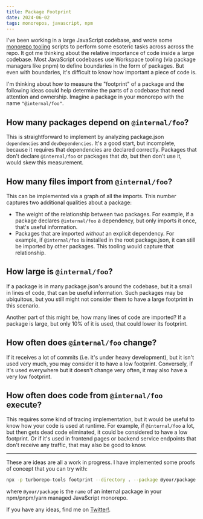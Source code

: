 ```yaml
---
title: Package Footprint
date: 2024-06-02
tags: monorepos, javascript, npm
---
```


I've been working in a large JavaScript codebase, and wrote some
[monorepo tooling][1] scripts to perform some esoteric tasks across across the
repo. It got me thinking about the relative importance of code inside a large
codebase. Most JavaScript codebases use Workspace tooling (via package managers
like pnpm) to define boundaries in the form of packages. But even with
boundaries, it's difficult to know how important a piece of code is.

I'm thinking about how to measure the "footprint" of a package and the following
ideas could help determine the parts of a codebase that need attention and
ownership. Imagine a package in your monorepo with the name `"@internal/foo"`.

## How many packages depend on `@internal/foo`?

This is straightforward to implement by analyzing package.json `dependencies`
and `devDependencies`. It's a good start, but incomplete, because it requires
that dependencies are declared correctly. Packages that don't declare
`@internal/foo` or packages that _do_, but then don't use it, would skew this
measurement.

## How many files import from `@internal/foo`?

This can be implemented via a graph of all the imports. This number captures two
additional qualities about a package:

- The weight of the relationship between two packages. For example, if a package
  declares `@internal/foo` a dependency, but only imports it once, that's useful
  information.
- Packages that are imported _without_ an explicit dependency. For example, if
  `@internal/foo` is installed in the root package.json, it can still be
  imported by other packages. This tooling would capture that relationship.

## How large is `@internal/foo`?

If a package is in many package.json's around the codebase, but it a small in
lines of code, that can be useful information. Such packages may be ubiquitous,
but you still might not consider them to have a large footprint in this scenario.

Another part of this might be, how many lines of code are imported? If a package
is large, but only 10% of it is used, that could lower its footprint.

## How often does `@internal/foo` change?

If it receives a lot of commits (i.e. it's under heavy development), but it
isn't used very much, you may consider it to have a low footprint. Conversely,
if it's used everywhere but it doesn't change very often, it may also have a
very low footprint.

## How often does code from `@internal/foo` execute?

This requires some kind of tracing implementation, but it would be useful to
know how your code is used at runtime. For example, if `@internal/foo` a lot,
but then gets dead code eliminated, it could be considered to have a low footprint.
Or if it's used in frontend pages or backend service endpoints that don't receive
any traffic, that may also be good to know.

---

These are ideas are all a work in progress. I have implemented some proofs of
concept that you can try with:

```bash
npx -p turborepo-tools footprint --directory . --package @your/package
```

where `@your/package` is the `name` of an internal package in your npm/pnpm/yarn
managed JavaScript monorepo.

If you have any ideas, find me on [Twitter!](//twitter.com/mehulkar).

[1]: https://github.com/mehulkar/turborepo-tools
